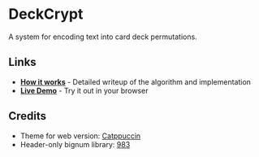# DeckCrypt

A system for encoding text into card deck permutations.

## Links

- **[How it works](https://asherfalcon.com/blog/posts/3)** - Detailed writeup of the algorithm and implementation
- **[Live Demo](https://deckcrypt.github.io)** - Try it out in your browser

## Credits

- Theme for web version: [Catppuccin](https://github.com/catppuccin)
- Header-only bignum library: [983](https://github.com/983) 
